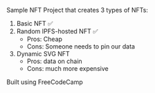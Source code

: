 Sample NFT Project that creates 3 types of NFTs:

1. Basic NFT ✅
2. Random IPFS-hosted NFT ✅
    - Pros: Cheap
    - Cons: Someone needs to pin our data
3. Dynamic SVG NFT
    - Pros: data on chain
    - Cons: much more expensive

Built using FreeCodeCamp